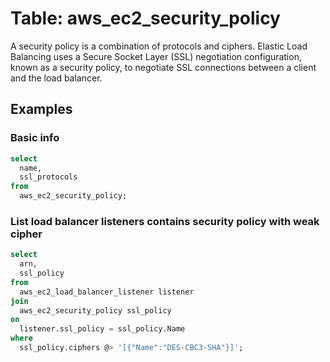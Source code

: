 # Table: aws_ec2_security_policy

A security policy is a combination of protocols and ciphers. Elastic Load Balancing uses a Secure Socket Layer (SSL) negotiation configuration, known as a security policy, to negotiate SSL connections between a client and the load balancer.

## Examples

### Basic info

```sql
select
  name,
  ssl_protocols
from
  aws_ec2_security_policy;
```


### List load balancer listeners contains security policy with weak cipher

```sql
select
  arn,
  ssl_policy
from
  aws_ec2_load_balancer_listener listener
join 
  aws_ec2_security_policy ssl_policy
on
  listener.ssl_policy = ssl_policy.Name
where
  ssl_policy.ciphers @> '[{"Name":"DES-CBC3-SHA"}]';
```
